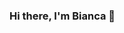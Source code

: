 ### Hi there, I'm Bianca 👋


<!--
[<img src="https://img.icons8.com/ios-glyphs/40/000000/linkedin.png">](https://www.linkedin.com/in/bianca-behm/)
[<img src="https://img.icons8.com/material/40/000000/twitter--v1.png">](https://twitter.com/biancabehm)
[<img src="https://img.icons8.com/material-sharp/40/000000/instagram-new.png">](https://www.instagram.com/biancabehm/)
-->

